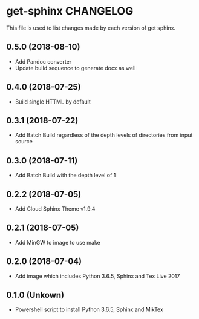 # get-sphinx CHANGELOG

This file is used to list changes made by each version of get sphinx.

## 0.5.0 (2018-08-10)

  - Add Pandoc converter
  - Update build sequence to generate docx as well

## 0.4.0 (2018-07-25)

  - Build single HTTML by default

## 0.3.1 (2018-07-22)

  - Add Batch Build regardless of the depth levels of directories from input source

## 0.3.0 (2018-07-11)

  - Add Batch Build with the depth level of 1

## 0.2.2 (2018-07-05)

  - Add Cloud Sphinx Theme v1.9.4

## 0.2.1 (2018-07-05)

  - Add MinGW to image to use make

## 0.2.0 (2018-07-04)

  - Add image which includes Python 3.6.5, Sphinx and Tex Live 2017

## 0.1.0 (Unkown)

  - Powershell script to install Python 3.6.5, Sphinx and MikTex
